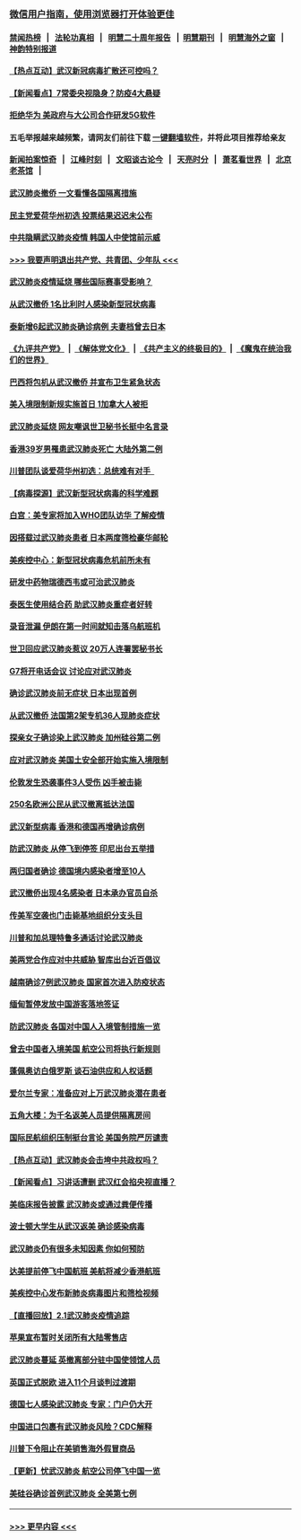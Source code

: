 ### [微信用户指南，使用浏览器打开体验更佳](https://github.com/gfw-breaker/banned-news1/blob/master/indexes/wechat-guide.md?t=0)
#### [禁闻热榜](热点新闻.md?t=0)  &nbsp;&nbsp;|&nbsp;&nbsp; [法轮功真相](https://github.com/gfw-breaker/truth/blob/master/README.md?t=0) &nbsp;&nbsp;|&nbsp;&nbsp; [明慧二十周年报告](https://github.com/gfw-breaker/mh-reports/blob/master/README.md?t=0) &nbsp;&nbsp;|&nbsp;&nbsp;[明慧期刊](https://github.com/gfw-breaker/mh-qikan) &nbsp;&nbsp;|&nbsp;&nbsp; [明慧海外之窗](https://github.com/gfw-breaker/mh-news/blob/master/README.md?t=0) &nbsp;&nbsp;|&nbsp;&nbsp; [神韵特别报道](https://github.com/gfw-breaker/mh-news/blob/master/shenyun.md?t=0)
#### [【热点互动】武汉新冠病毒扩散还可控吗？](../pages/nsc418/n11844750.md?t=02051111) 
#### [【新闻看点】7常委央视隐身？防疫4大悬疑](../pages/nsc418/n11844611.md?t=02051111) 
#### [拒绝华为 美政府与大公司合作研发5G软件](../pages/nsc418/n11844625.md?t=02051111) 
#### 五毛举报越来越频繁，请网友们前往下载 [一键翻墙软件](https://github.com/gfw-breaker/ssr-accounts)，并将此项目推荐给亲友
#### [新闻拍案惊奇](https://github.com/gfw-breaker/banned-news1/blob/master/pages/link4.md) &nbsp;&nbsp;|&nbsp;&nbsp; [江峰时刻](https://github.com/gfw-breaker/banned-news1/blob/master/pages/link4.md) &nbsp;&nbsp;|&nbsp;&nbsp; [文昭谈古论今](https://github.com/gfw-breaker/banned-news1/blob/master/pages/link4.md) &nbsp;&nbsp;|&nbsp;&nbsp; [天亮时分](https://github.com/gfw-breaker/banned-news1/blob/master/pages/link4.md) &nbsp;&nbsp;|&nbsp;&nbsp; [萧茗看世界](https://github.com/gfw-breaker/banned-news1/blob/master/pages/link4.md) &nbsp;&nbsp;|&nbsp;&nbsp; [北京老茶馆](https://github.com/gfw-breaker/banned-news1/blob/master/pages/link4.md) &nbsp;&nbsp;|&nbsp;&nbsp; 
#### [武汉肺炎撤侨 一文看懂各国隔离措施](../pages/nsc418/n11844216.md?t=02051111) 
#### [民主党爱荷华州初选 投票结果迟迟未公布](../pages/nsc418/n11844207.md?t=02051111) 
#### [中共隐瞒武汉肺炎疫情 韩国人中使馆前示威](../pages/nsc418/n11844084.md?t=02051111) 
#### [>>> 我要声明退出共产党、共青团、少年队 <<<](https://github.com/begood0513/goodnews/blob/master/quit/letter.md) 
#### [武汉肺炎疫情延烧 哪些国际赛事受影响？](../pages/nsc418/n11843958.md?t=02051111) 
#### [从武汉撤侨 1名比利时人感染新型冠状病毒](../pages/nsc418/n11843977.md?t=02051111) 
#### [泰新增6起武汉肺炎确诊病例 夫妻档曾去日本](../pages/nsc418/n11843900.md?t=02051111) 
#### [《九评共产党》](https://github.com/begood0513/9ping.md/blob/master/README.md) &nbsp;|&nbsp; [《解体党文化》](../../../../jtdwh.md/blob/master/README.md)  &nbsp;|&nbsp; [《共产主义的终极目的》](../../../../gczydzjmd.md/blob/master/README.md) &nbsp;|&nbsp; [《魔鬼在统治我们的世界》](../../../../mgztzwmdsj.md/blob/master/README.md) 
#### [巴西将包机从武汉撤侨 并宣布卫生紧急状态](../pages/nsc418/n11843418.md?t=02051111) 
#### [美入境限制新规实施首日 1加拿大人被拒](../pages/nsc418/n11843058.md?t=02051111) 
#### [武汉肺炎延烧 网友嘲讽世卫秘书长挺中名言录](../pages/nsc418/n11843056.md?t=02051111) 
#### [香港39岁男罹患武汉肺炎死亡 大陆外第二例](../pages/nsc418/n11843026.md?t=02051111) 
#### [川普团队谈爱荷华州初选：总统难有对手  ](../pages/nsc418/n11842867.md?t=02051111) 
#### [【病毒探源】武汉新型冠状病毒的科学难题](../pages/nsc418/n11842176.md?t=02051111) 
#### [白宫：美专家将加入WHO团队访华 了解疫情](../pages/nsc418/n11842198.md?t=02051111) 
#### [因搭载过武汉肺炎患者 日本两度筛检豪华邮轮](../pages/nsc418/n11842447.md?t=02051111) 
#### [美疾控中心：新型冠状病毒危机前所未有](../pages/nsc418/n11842406.md?t=02051111) 
#### [研发中药物瑞德西韦或可治武汉肺炎](../pages/nsc418/n11842100.md?t=02051111) 
#### [泰医生使用结合药 助武汉肺炎重症者好转](../pages/nsc418/n11842096.md?t=02051111) 
#### [录音泄漏 伊朗在第一时间就知击落乌航班机](../pages/nsc418/n11842002.md?t=02051111) 
#### [世卫回应武汉肺炎惹议 20万人连署罢秘书长](../pages/nsc418/n11841664.md?t=02051111) 
#### [G7将开电话会议 讨论应对武汉肺炎](../pages/nsc418/n11841658.md?t=02051111) 
#### [确诊武汉肺炎前无症状 日本出现首例](../pages/nsc418/n11841567.md?t=02051111) 
#### [从武汉撤侨 法国第2架专机36人现肺炎症状](../pages/nsc418/n11841382.md?t=02051111) 
#### [探亲女子确诊染上武汉肺炎 加州硅谷第二例](../pages/nsc418/n11839784.md?t=02051111) 
#### [应对武汉肺炎 美国土安全部开始实施入境限制](../pages/nsc418/n11839729.md?t=02051111) 
#### [伦敦发生恐袭事件3人受伤 凶手被击毙](../pages/nsc418/n11839442.md?t=02051111) 
#### [250名欧洲公民从武汉撤离抵达法国](../pages/nsc418/n11839438.md?t=02051111) 
#### [武汉新型病毒 香港和德国再增确诊病例](../pages/nsc418/n11839381.md?t=02051111) 
#### [防武汉肺炎 从停飞到停签 印尼出台五举措](../pages/nsc418/n11839282.md?t=02051111) 
#### [两归国者确诊 德国境内感染者增至10人](../pages/nsc418/n11839164.md?t=02051111) 
#### [武汉撤侨出现4名感染者 日本承办官员自杀](../pages/nsc418/n11839044.md?t=02051111) 
#### [传美军空袭也门击毙基地组织分支头目](../pages/nsc418/n11839210.md?t=02051111) 
#### [川普和加总理特鲁多通话讨论武汉肺炎](../pages/nsc418/n11839128.md?t=02051111) 
#### [美两党合作应对中共威胁 智库出台近百倡议](../pages/nsc418/n11838437.md?t=02051111) 
#### [越南确诊7例武汉肺炎 国家首次进入防疫状态](../pages/nsc418/n11838860.md?t=02051111) 
#### [缅甸暂停发放中国游客落地签证](../pages/nsc418/n11838730.md?t=02051111) 
#### [防武汉肺炎 各国对中国人入境管制措施一览](../pages/nsc418/n11838726.md?t=02051111) 
#### [曾去中国者入境美国 航空公司将执行新规则](../pages/nsc418/n11838375.md?t=02051111) 
#### [蓬佩奥访白俄罗斯 谈石油供应和人权话题](../pages/nsc418/n11838242.md?t=02051111) 
#### [爱尔兰专家：准备应对上万武汉肺炎潜在患者](../pages/nsc418/n11837978.md?t=02051111) 
#### [五角大楼：为千名返美人员提供隔离房间](../pages/nsc418/n11837831.md?t=02051111) 
#### [国际民航组织压制挺台言论 美国务院严厉谴责](../pages/nsc418/n11837791.md?t=02051111) 
#### [【热点互动】武汉肺炎会击垮中共政权吗？](../pages/nsc418/n11837779.md?t=02051111) 
#### [【新闻看点】习讲话遭删 武汉红会掐央视直播？](../pages/nsc418/n11837573.md?t=02051111) 
#### [美临床报告披露 武汉肺炎或通过粪便传播](../pages/nsc418/n11837626.md?t=02051111) 
#### [波士顿大学生从武汉返美 确诊感染病毒](../pages/nsc418/n11837580.md?t=02051111) 
#### [武汉肺炎仍有很多未知因素 你如何预防](../pages/nsc418/n11837666.md?t=02051111) 
#### [达美提前停飞中国航班 美航将减少香港航班](../pages/nsc418/n11837649.md?t=02051111) 
#### [美疾控中心发布新肺炎病毒图片和筛检视频](../pages/nsc418/n11837491.md?t=02051111) 
#### [【直播回放】2.1武汉肺炎疫情追踪](../pages/nsc418/n11837232.md?t=02051111) 
#### [苹果宣布暂时关闭所有大陆零售店](../pages/nsc418/n11837097.md?t=02051111) 
#### [武汉肺炎蔓延 英撤离部分驻中国使领馆人员](../pages/nsc418/n11837061.md?t=02051111) 
#### [英国正式脱欧 进入11个月谈判过渡期](../pages/nsc418/n11836911.md?t=02051111) 
#### [德国七人感染武汉肺炎 专家：门户仍大开](../pages/nsc418/n11836344.md?t=02051111) 
#### [中国进口包裹有武汉肺炎风险？CDC解释](../pages/nsc418/n11836321.md?t=02051111) 
#### [川普下令阻止在美销售海外假冒商品](../pages/nsc418/n11836261.md?t=02051111) 
#### [【更新】忧武汉肺炎 航空公司停飞中国一览](../pages/nsc418/n11835931.md?t=02051111) 
#### [美硅谷确诊首例武汉肺炎 全美第七例](../pages/nsc418/n11836093.md?t=02051111) 

----
#### [ >>> 更早内容 <<< ](../indexes/nsc418-earlier.md)
